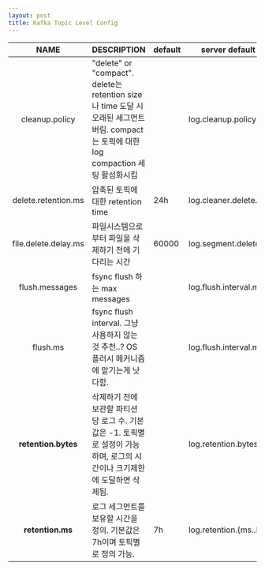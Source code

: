 ```yaml
---
layout: post
title: Kafka Topic Level Config
---
```


|         NAME         | DESCRIPTION                                                  | default | server default property         |
| :------------------: | ------------------------------------------------------------ | ------- | ------------------------------- |
|    cleanup.policy    | "delete" or "compact".  delete는 retention size나 time 도달 시 오래된 세그먼트 버림.  compact는 토픽에 대한 log compaction 세팅 활성화시킴 |         | log.cleanup.policy              |
| delete.retention.ms  | 압축된 토픽에 대한 retention time                            | 24h     | log.cleaner.delete.retention.ms |
| file.delete.delay.ms | 파일시스템으로부터 파일을 삭제하기 전에 기다리는 시간        | 60000   | log.segment.delete.delay.ms     |
|    flush.messages    | fsync flush 하는 max messages                                |         | log.flush.interval.messages     |
|       flush.ms       | fsync flush interval.  그냥 사용하지 않는 것 추천..? OS 플러시 메커니즘에 맡기는게 낫다함. |         | log.flush.interval.ms           |
| **retention.bytes**  | 삭제하기 전에 보관할 파티션 당 로그 수. 기본값은 -1. 토픽별로 설정이 가능하며, 로그의 시간이나 크기제한에 도달하면 삭제됨. |         | log.retention.bytes             |
|   **retention.ms**   | 로그 세그먼트를 보유할 시간을 정의. 기본값은 7h이며 토픽별로 정의 가능. | 7h      | log.retention.{ms..hour}        |


